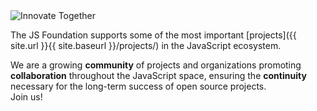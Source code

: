 ---
---


<img src="{{ site.url }}{{ site.baseurl }}/img/innovate-together.svg" alt="Innovate Together" class="home-tagline">

The JS Foundation supports some of the most important [projects]({{ site.url }}{{ site.baseurl }}/projects/) in the JavaScript ecosystem.

We are a growing **community** of projects and organizations promoting **collaboration** throughout the JavaScript space, ensuring the **continuity** necessary for the long-term success of open source projects.  
Join us!

